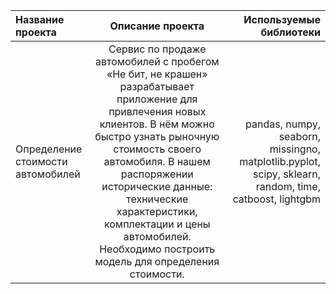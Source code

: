 | Название проекта | Описание проекта | Используемые библиотеки |
| :---         |     :---:      |          ---: |
| Определение стоимости автомобилей   |Сервис по продаже автомобилей с пробегом «Не бит, не крашен» разрабатывает приложение для привлечения новых клиентов. В нём можно быстро узнать рыночную стоимость своего автомобиля. В нашем распоряжении исторические данные: технические характеристики, комплектации и цены автомобилей. Необходимо построить модель для определения стоимости.| pandas, numpy, seaborn, missingno, matplotlib.pyplot, scipy, sklearn, random, time, catboost, lightgbm |
